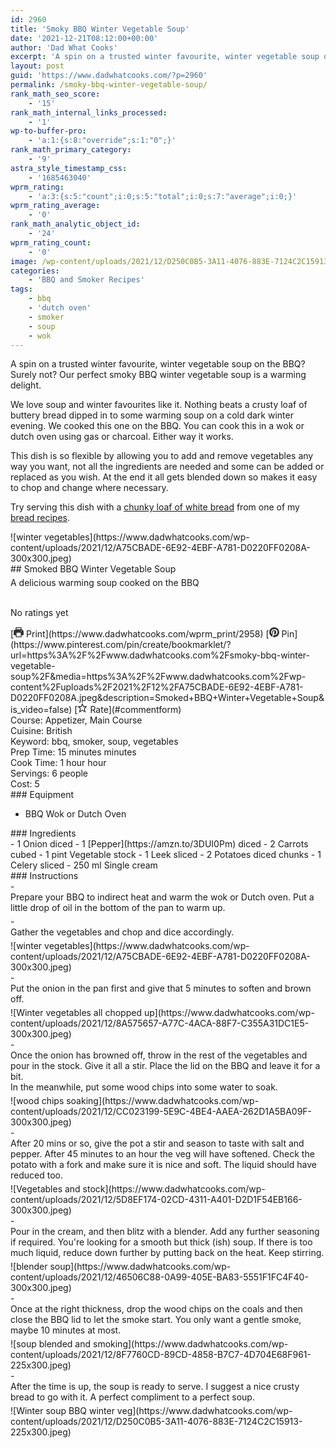 ```yaml
---
id: 2960
title: 'Smoky BBQ Winter Vegetable Soup'
date: '2021-12-21T08:12:00+00:00'
author: 'Dad What Cooks'
excerpt: 'A spin on a trusted winter favourite, winter vegetable soup on the BBQ? Surely not? Our perfect smoky BBQ winter vegetable soup is a warming delight'
layout: post
guid: 'https://www.dadwhatcooks.com/?p=2960'
permalink: /smoky-bbq-winter-vegetable-soup/
rank_math_seo_score:
    - '15'
rank_math_internal_links_processed:
    - '1'
wp-to-buffer-pro:
    - 'a:1:{s:8:"override";s:1:"0";}'
rank_math_primary_category:
    - '9'
astra_style_timestamp_css:
    - '1685463040'
wprm_rating:
    - 'a:3:{s:5:"count";i:0;s:5:"total";i:0;s:7:"average";i:0;}'
wprm_rating_average:
    - '0'
rank_math_analytic_object_id:
    - '24'
wprm_rating_count:
    - '0'
image: /wp-content/uploads/2021/12/D250C0B5-3A11-4076-883E-7124C2C15913.jpeg
categories:
    - 'BBQ and Smoker Recipes'
tags:
    - bbq
    - 'dutch oven'
    - smoker
    - soup
    - wok
---
```


A spin on a trusted winter favourite, winter vegetable soup on the BBQ? Surely not? Our perfect smoky BBQ winter vegetable soup is a warming delight.

We love soup and winter favourites like it. Nothing beats a crusty loaf of buttery bread dipped in to some warming soup on a cold dark winter evening. We cooked this one on the BBQ. You can cook this in a wok or dutch oven using gas or charcoal. Either way it works.

This dish is so flexible by allowing you to add and remove vegetables any way you want, not all the ingredients are needed and some can be added or replaced as you wish. At the end it all gets blended down so makes it easy to chop and change where necessary.

Try serving this dish with a [chunky loaf of white bread](https://www.dadwhatcooks.com/white-loaf-bread/) from one of my [bread recipes](https://www.dadwhatcooks.com/category/bread-and-dough-recipes/).

<div class="wprm-recipe-container" data-recipe-id="2958" data-servings="6" id="wprm-recipe-container-2958"><div class="wprm-recipe wprm-recipe-template-dwc"><div class="wprm-recipe-image wprm-block-image-rounded">![winter vegetables](https://www.dadwhatcooks.com/wp-content/uploads/2021/12/A75CBADE-6E92-4EBF-A781-D0220FF0208A-300x300.jpeg)</div><div class="wprm-recipe-template-dwc-container"><div class="wprm-recipe-template-dwc-header">## Smoked BBQ Winter Vegetable Soup

<div class="wprm-spacer" style="height: 5px"></div><div class="wprm-recipe-summary wprm-block-text-normal"><span style="display: block;">A delicious warming soup cooked on the BBQ</span></div><div class="wprm-spacer" style="height: 15px"></div> <style>#wprm-recipe-user-rating-16 .wprm-rating-star.wprm-rating-star-full svg * { fill: #ffffff; }#wprm-recipe-user-rating-16 .wprm-rating-star.wprm-rating-star-33 svg * { fill: url(#wprm-recipe-user-rating-16-33); }#wprm-recipe-user-rating-16 .wprm-rating-star.wprm-rating-star-50 svg * { fill: url(#wprm-recipe-user-rating-16-50); }#wprm-recipe-user-rating-16 .wprm-rating-star.wprm-rating-star-66 svg * { fill: url(#wprm-recipe-user-rating-16-66); }linearGradient#wprm-recipe-user-rating-16-33 stop { stop-color: #ffffff; }linearGradient#wprm-recipe-user-rating-16-50 stop { stop-color: #ffffff; }linearGradient#wprm-recipe-user-rating-16-66 stop { stop-color: #ffffff; }</style><svg height="0" style="display:block;width:0px;height:0px" width="0" xmlns="http://www.w3.org/2000/svg"><defs><lineargradient id="wprm-recipe-user-rating-16-33"><stop offset="0%" stop-opacity="1"></stop><stop offset="33%" stop-opacity="1"></stop><stop offset="33%" stop-opacity="0"></stop><stop offset="100%" stop-opacity="0"></stop></lineargradient></defs><defs><lineargradient id="wprm-recipe-user-rating-16-50"><stop offset="0%" stop-opacity="1"></stop><stop offset="50%" stop-opacity="1"></stop><stop offset="50%" stop-opacity="0"></stop><stop offset="100%" stop-opacity="0"></stop></lineargradient></defs><defs><lineargradient id="wprm-recipe-user-rating-16-66"><stop offset="0%" stop-opacity="1"></stop><stop offset="66%" stop-opacity="1"></stop><stop offset="66%" stop-opacity="0"></stop><stop offset="100%" stop-opacity="0"></stop></lineargradient></defs></svg><div class="wprm-recipe-rating wprm-user-rating wprm-recipe-rating-separate wprm-user-rating-not-voted wprm-user-rating-allowed" data-average="0" data-count="0" data-decimals="2" data-recipe="2958" data-total="0" data-user="0" id="wprm-recipe-user-rating-16"><span aria-label="Rate this recipe 1 out of 5 stars" class="wprm-rating-star wprm-rating-star-1 wprm-rating-star-empty" data-color="#ffffff" data-rating="1" onblur="window.WPRecipeMaker.userRating.leave(this)" onclick="window.WPRecipeMaker.userRating.click(this, event)" onfocus="window.WPRecipeMaker.userRating.enter(this)" onkeypress="window.WPRecipeMaker.userRating.click(this, event)" onmouseenter="window.WPRecipeMaker.userRating.enter(this)" onmouseleave="window.WPRecipeMaker.userRating.leave(this)" role="button" style="font-size: 1em;" tabindex="0"><svg height="16px" viewbox="0 0 24 24" width="16px" x="0px" xmlns="http://www.w3.org/2000/svg" xmlns:xlink="http://www.w3.org/1999/xlink" y="0px"><g transform="translate(0, 0)"><polygon fill="none" points="12,2.6 15,9 21.4,9 16.7,13.9 18.6,21.4 12,17.6 5.4,21.4 7.3,13.9 2.6,9 9,9 " stroke="#ffffff" stroke-linecap="square" stroke-linejoin="miter" stroke-miterlimit="10" stroke-width="2"></polygon></g></svg></span><span aria-label="Rate this recipe 2 out of 5 stars" class="wprm-rating-star wprm-rating-star-2 wprm-rating-star-empty" data-color="#ffffff" data-rating="2" onblur="window.WPRecipeMaker.userRating.leave(this)" onclick="window.WPRecipeMaker.userRating.click(this, event)" onfocus="window.WPRecipeMaker.userRating.enter(this)" onkeypress="window.WPRecipeMaker.userRating.click(this, event)" onmouseenter="window.WPRecipeMaker.userRating.enter(this)" onmouseleave="window.WPRecipeMaker.userRating.leave(this)" role="button" style="font-size: 1em;" tabindex="0"><svg height="16px" viewbox="0 0 24 24" width="16px" x="0px" xmlns="http://www.w3.org/2000/svg" xmlns:xlink="http://www.w3.org/1999/xlink" y="0px"><g transform="translate(0, 0)"><polygon fill="none" points="12,2.6 15,9 21.4,9 16.7,13.9 18.6,21.4 12,17.6 5.4,21.4 7.3,13.9 2.6,9 9,9 " stroke="#ffffff" stroke-linecap="square" stroke-linejoin="miter" stroke-miterlimit="10" stroke-width="2"></polygon></g></svg></span><span aria-label="Rate this recipe 3 out of 5 stars" class="wprm-rating-star wprm-rating-star-3 wprm-rating-star-empty" data-color="#ffffff" data-rating="3" onblur="window.WPRecipeMaker.userRating.leave(this)" onclick="window.WPRecipeMaker.userRating.click(this, event)" onfocus="window.WPRecipeMaker.userRating.enter(this)" onkeypress="window.WPRecipeMaker.userRating.click(this, event)" onmouseenter="window.WPRecipeMaker.userRating.enter(this)" onmouseleave="window.WPRecipeMaker.userRating.leave(this)" role="button" style="font-size: 1em;" tabindex="0"><svg height="16px" viewbox="0 0 24 24" width="16px" x="0px" xmlns="http://www.w3.org/2000/svg" xmlns:xlink="http://www.w3.org/1999/xlink" y="0px"><g transform="translate(0, 0)"><polygon fill="none" points="12,2.6 15,9 21.4,9 16.7,13.9 18.6,21.4 12,17.6 5.4,21.4 7.3,13.9 2.6,9 9,9 " stroke="#ffffff" stroke-linecap="square" stroke-linejoin="miter" stroke-miterlimit="10" stroke-width="2"></polygon></g></svg></span><span aria-label="Rate this recipe 4 out of 5 stars" class="wprm-rating-star wprm-rating-star-4 wprm-rating-star-empty" data-color="#ffffff" data-rating="4" onblur="window.WPRecipeMaker.userRating.leave(this)" onclick="window.WPRecipeMaker.userRating.click(this, event)" onfocus="window.WPRecipeMaker.userRating.enter(this)" onkeypress="window.WPRecipeMaker.userRating.click(this, event)" onmouseenter="window.WPRecipeMaker.userRating.enter(this)" onmouseleave="window.WPRecipeMaker.userRating.leave(this)" role="button" style="font-size: 1em;" tabindex="0"><svg height="16px" viewbox="0 0 24 24" width="16px" x="0px" xmlns="http://www.w3.org/2000/svg" xmlns:xlink="http://www.w3.org/1999/xlink" y="0px"><g transform="translate(0, 0)"><polygon fill="none" points="12,2.6 15,9 21.4,9 16.7,13.9 18.6,21.4 12,17.6 5.4,21.4 7.3,13.9 2.6,9 9,9 " stroke="#ffffff" stroke-linecap="square" stroke-linejoin="miter" stroke-miterlimit="10" stroke-width="2"></polygon></g></svg></span><span aria-label="Rate this recipe 5 out of 5 stars" class="wprm-rating-star wprm-rating-star-5 wprm-rating-star-empty" data-color="#ffffff" data-rating="5" onblur="window.WPRecipeMaker.userRating.leave(this)" onclick="window.WPRecipeMaker.userRating.click(this, event)" onfocus="window.WPRecipeMaker.userRating.enter(this)" onkeypress="window.WPRecipeMaker.userRating.click(this, event)" onmouseenter="window.WPRecipeMaker.userRating.enter(this)" onmouseleave="window.WPRecipeMaker.userRating.leave(this)" role="button" style="font-size: 1em;" tabindex="0"><svg height="16px" viewbox="0 0 24 24" width="16px" x="0px" xmlns="http://www.w3.org/2000/svg" xmlns:xlink="http://www.w3.org/1999/xlink" y="0px"><g transform="translate(0, 0)"><polygon fill="none" points="12,2.6 15,9 21.4,9 16.7,13.9 18.6,21.4 12,17.6 5.4,21.4 7.3,13.9 2.6,9 9,9 " stroke="#ffffff" stroke-linecap="square" stroke-linejoin="miter" stroke-miterlimit="10" stroke-width="2"></polygon></g></svg></span><div class="wprm-recipe-rating-details wprm-block-text-normal">No ratings yet</div></div><div class="wprm-spacer" style="height: 15px"></div> [<span class="wprm-recipe-icon wprm-recipe-print-icon"><svg height="16px" viewbox="0 0 24 24" width="16px" x="0px" xmlns="http://www.w3.org/2000/svg" xmlns:xlink="http://www.w3.org/1999/xlink" y="0px"><g><path d="M19,5.09V1c0-0.552-0.448-1-1-1H6C5.448,0,5,0.448,5,1v4.09C2.167,5.569,0,8.033,0,11v7c0,0.552,0.448,1,1,1h4v4c0,0.552,0.448,1,1,1h12c0.552,0,1-0.448,1-1v-4h4c0.552,0,1-0.448,1-1v-7C24,8.033,21.833,5.569,19,5.09z M7,2h10v3H7V2z M17,22H7v-9h10V22z M18,10c-0.552,0-1-0.448-1-1c0-0.552,0.448-1,1-1s1,0.448,1,1C19,9.552,18.552,10,18,10z" fill="#333333"></path></g></svg></span> Print](https://www.dadwhatcooks.com/wprm_print/2958) [<span class="wprm-recipe-icon wprm-recipe-pin-icon"><svg height="16" viewbox="0 0 24 24" width="16" xmlns="http://www.w3.org/2000/svg"><g class="nc-icon-wrapper" fill="#333333"><path d="M12,0C5.4,0,0,5.4,0,12c0,5.1,3.2,9.4,7.6,11.2c-0.1-0.9-0.2-2.4,0-3.4c0.2-0.9,1.4-6,1.4-6S8.7,13,8.7,12 c0-1.7,1-2.9,2.2-2.9c1,0,1.5,0.8,1.5,1.7c0,1-0.7,2.6-1,4c-0.3,1.2,0.6,2.2,1.8,2.2c2.1,0,3.8-2.2,3.8-5.5c0-2.9-2.1-4.9-5-4.9 c-3.4,0-5.4,2.6-5.4,5.2c0,1,0.4,2.1,0.9,2.7c0.1,0.1,0.1,0.2,0.1,0.3c-0.1,0.4-0.3,1.2-0.3,1.4c-0.1,0.2-0.2,0.3-0.4,0.2 c-1.5-0.7-2.4-2.9-2.4-4.6c0-3.8,2.8-7.3,7.9-7.3c4.2,0,7.4,3,7.4,6.9c0,4.1-2.6,7.5-6.2,7.5c-1.2,0-2.4-0.6-2.8-1.4 c0,0-0.6,2.3-0.7,2.9c-0.3,1-1,2.3-1.5,3.1C9.6,23.8,10.8,24,12,24c6.6,0,12-5.4,12-12C24,5.4,18.6,0,12,0z" fill="#333333"></path></g></svg></span> Pin](https://www.pinterest.com/pin/create/bookmarklet/?url=https%3A%2F%2Fwww.dadwhatcooks.com%2Fsmoky-bbq-winter-vegetable-soup%2F&media=https%3A%2F%2Fwww.dadwhatcooks.com%2Fwp-content%2Fuploads%2F2021%2F12%2FA75CBADE-6E92-4EBF-A781-D0220FF0208A.jpeg&description=Smoked+BBQ+Winter+Vegetable+Soup&is_video=false) [<span class="wprm-recipe-icon wprm-recipe-jump-to-comments-icon"><svg height="16px" viewbox="0 0 24 24" width="16px" x="0px" xmlns="http://www.w3.org/2000/svg" xmlns:xlink="http://www.w3.org/1999/xlink" y="0px"><g transform="translate(0, 0)"><polygon fill="none" points="12,2.6 15,9 21.4,9 16.7,13.9 18.6,21.4 12,17.6 5.4,21.4 7.3,13.9 2.6,9 9,9 " stroke="#333333" stroke-linecap="square" stroke-linejoin="miter" stroke-miterlimit="10" stroke-width="2"></polygon></g></svg></span> Rate](#commentform)<div class="wprm-spacer"></div><div class="wprm-recipe-meta-container wprm-recipe-tags-container wprm-recipe-details-container wprm-recipe-details-container-inline wprm-block-text-normal" style=""><div class="wprm-recipe-block-container wprm-recipe-block-container-inline wprm-block-text-normal wprm-recipe-tag-container wprm-recipe-course-container" style=""><span class="wprm-recipe-details-label wprm-block-text-faded wprm-recipe-tag-label wprm-recipe-course-label">Course: </span><span class="wprm-recipe-course wprm-block-text-normal">Appetizer, Main Course</span></div><div class="wprm-recipe-block-container wprm-recipe-block-container-inline wprm-block-text-normal wprm-recipe-tag-container wprm-recipe-cuisine-container" style=""><span class="wprm-recipe-details-label wprm-block-text-faded wprm-recipe-tag-label wprm-recipe-cuisine-label">Cuisine: </span><span class="wprm-recipe-cuisine wprm-block-text-normal">British</span></div><div class="wprm-recipe-block-container wprm-recipe-block-container-inline wprm-block-text-normal wprm-recipe-tag-container wprm-recipe-keyword-container" style=""><span class="wprm-recipe-details-label wprm-block-text-faded wprm-recipe-tag-label wprm-recipe-keyword-label">Keyword: </span><span class="wprm-recipe-keyword wprm-block-text-normal">bbq, smoker, soup, vegetables</span></div></div><div class="wprm-recipe-meta-container wprm-recipe-times-container wprm-recipe-details-container wprm-recipe-details-container-inline wprm-block-text-normal" style=""><div class="wprm-recipe-block-container wprm-recipe-block-container-inline wprm-block-text-normal wprm-recipe-time-container wprm-recipe-prep-time-container" style=""><span class="wprm-recipe-details-label wprm-block-text-faded wprm-recipe-time-label wprm-recipe-prep-time-label">Prep Time: </span><span class="wprm-recipe-time wprm-block-text-normal"><span class="wprm-recipe-details wprm-recipe-details-minutes wprm-recipe-prep_time wprm-recipe-prep_time-minutes">15<span class="sr-only screen-reader-text wprm-screen-reader-text"> minutes</span></span> <span aria-hidden="true" class="wprm-recipe-details-unit wprm-recipe-details-minutes wprm-recipe-prep_time-unit wprm-recipe-prep_timeunit-minutes">minutes</span></span></div><div class="wprm-recipe-block-container wprm-recipe-block-container-inline wprm-block-text-normal wprm-recipe-time-container wprm-recipe-cook-time-container" style=""><span class="wprm-recipe-details-label wprm-block-text-faded wprm-recipe-time-label wprm-recipe-cook-time-label">Cook Time: </span><span class="wprm-recipe-time wprm-block-text-normal"><span class="wprm-recipe-details wprm-recipe-details-hours wprm-recipe-cook_time wprm-recipe-cook_time-hours">1<span class="sr-only screen-reader-text wprm-screen-reader-text"> hour</span></span> <span aria-hidden="true" class="wprm-recipe-details-unit wprm-recipe-details-unit-hours wprm-recipe-cook_time-unit wprm-recipe-cook_timeunit-hours">hour</span></span></div></div><div class="wprm-recipe-block-container wprm-recipe-block-container-inline wprm-block-text-normal wprm-recipe-servings-container" style=""><span class="wprm-recipe-details-label wprm-block-text-faded wprm-recipe-servings-label">Servings: </span><span class="wprm-recipe-servings-with-unit"><span aria-label="Adjust recipe servings" class="wprm-recipe-servings wprm-recipe-details wprm-recipe-servings-2958 wprm-recipe-servings-adjustable-tooltip wprm-block-text-normal" data-initial-servings="" data-recipe="2958">6</span> <span class="wprm-recipe-servings-unit wprm-recipe-details-unit wprm-block-text-normal">people</span></span></div><div class="wprm-recipe-block-container wprm-recipe-block-container-inline wprm-block-text-normal wprm-recipe-cost-container" style=""><span class="wprm-recipe-details-label wprm-block-text-faded wprm-recipe-cost-label">Cost: </span><span class="wprm-recipe-details wprm-recipe-cost wprm-block-text-normal">5</span></div> </div><div class="wprm-recipe-equipment-container wprm-block-text-normal" data-recipe="2958">### Equipment

- <div class="wprm-recipe-equipment-name">BBQ Wok or Dutch Oven</div>

</div><div class="wprm-recipe-ingredients-container wprm-recipe-ingredients-no-images wprm-recipe-2958-ingredients-container wprm-block-text-normal wprm-ingredient-style-regular wprm-recipe-images-before" data-recipe="2958" data-servings="6">### Ingredients

<div class="wprm-recipe-ingredient-group">- <span class="wprm-recipe-ingredient-amount">1</span> <span class="wprm-recipe-ingredient-name">Onion</span> <span class="wprm-recipe-ingredient-notes wprm-recipe-ingredient-notes-faded">diced</span>
- <span class="wprm-recipe-ingredient-amount">1</span> <span class="wprm-recipe-ingredient-name">[Pepper](https://amzn.to/3DUI0Pm)</span> <span class="wprm-recipe-ingredient-notes wprm-recipe-ingredient-notes-faded">diced</span>
- <span class="wprm-recipe-ingredient-amount">2</span> <span class="wprm-recipe-ingredient-name">Carrots</span> <span class="wprm-recipe-ingredient-notes wprm-recipe-ingredient-notes-faded">cubed</span>
- <span class="wprm-recipe-ingredient-amount">1</span> <span class="wprm-recipe-ingredient-unit">pint</span> <span class="wprm-recipe-ingredient-name">Vegetable stock</span>
- <span class="wprm-recipe-ingredient-amount">1</span> <span class="wprm-recipe-ingredient-name">Leek</span> <span class="wprm-recipe-ingredient-notes wprm-recipe-ingredient-notes-faded">sliced</span>
- <span class="wprm-recipe-ingredient-amount">2</span> <span class="wprm-recipe-ingredient-name">Potatoes</span> <span class="wprm-recipe-ingredient-notes wprm-recipe-ingredient-notes-faded">diced chunks</span>
- <span class="wprm-recipe-ingredient-amount">1</span> <span class="wprm-recipe-ingredient-name">Celery</span> <span class="wprm-recipe-ingredient-notes wprm-recipe-ingredient-notes-faded">sliced</span>
- <span class="wprm-recipe-ingredient-amount">250</span> <span class="wprm-recipe-ingredient-unit">ml</span> <span class="wprm-recipe-ingredient-name">Single cream</span>

</div></div><div class="wprm-recipe-instructions-container wprm-recipe-2958-instructions-container wprm-block-text-normal" data-recipe="2958">### Instructions

<div class="wprm-recipe-instruction-group">- <div class="wprm-recipe-instruction-text" style="margin-bottom: 5px"><span style="display: block;">Prepare your BBQ to indirect heat and warm the wok or Dutch oven. Put a little drop of oil in the bottom of the pan to warm up.</span></div>
- <div class="wprm-recipe-instruction-text" style="margin-bottom: 5px"><span style="display: block;">Gather the vegetables and chop and dice accordingly.</span></div><div class="wprm-recipe-instruction-media wprm-recipe-instruction-image" style="text-align: left;">![winter vegetables](https://www.dadwhatcooks.com/wp-content/uploads/2021/12/A75CBADE-6E92-4EBF-A781-D0220FF0208A-300x300.jpeg)</div>
- <div class="wprm-recipe-instruction-text" style="margin-bottom: 5px"><span style="display: block;">Put the onion in the pan first and give that 5 minutes to soften and brown off.</span></div><div class="wprm-recipe-instruction-media wprm-recipe-instruction-image" style="text-align: left;">![Winter vegetables all chopped up](https://www.dadwhatcooks.com/wp-content/uploads/2021/12/8A575657-A77C-4ACA-88F7-C355A31DC1E5-300x300.jpeg)</div>
- <div class="wprm-recipe-instruction-text" style="margin-bottom: 5px"><span style="display: block;">Once the onion has browned off, throw in the rest of the vegetables and pour in the stock. Give it all a stir. Place the lid on the BBQ and leave it for a bit. </span><div class="wprm-spacer"></div><span style="display: block;">In the meanwhile, put some wood chips into some water to soak. </span></div><div class="wprm-recipe-instruction-media wprm-recipe-instruction-image" style="text-align: left;">![wood chips soaking](https://www.dadwhatcooks.com/wp-content/uploads/2021/12/CC023199-5E9C-4BE4-AAEA-262D1A5BA09F-300x300.jpeg)</div>
- <div class="wprm-recipe-instruction-text" style="margin-bottom: 5px"><span style="display: block;">After 20 mins or so, give the pot a stir and season to taste with salt and pepper. After 45 minutes to an hour the veg will have softened. Check the potato with a fork and make sure it is nice and soft. The liquid should have reduced too.</span></div><div class="wprm-recipe-instruction-media wprm-recipe-instruction-image" style="text-align: left;">![Vegetables and stock](https://www.dadwhatcooks.com/wp-content/uploads/2021/12/5D8EF174-02CD-4311-A401-D2D1F54EB166-300x300.jpeg)</div>
- <div class="wprm-recipe-instruction-text" style="margin-bottom: 5px"><span style="display: block;">Pour in the cream, and then blitz with a blender. Add any further seasoning if required. You're looking for a smooth but thick (ish) soup. If there is too much liquid, reduce down further by putting back on the heat. Keep stirring. </span></div><div class="wprm-recipe-instruction-media wprm-recipe-instruction-image" style="text-align: left;">![blender soup](https://www.dadwhatcooks.com/wp-content/uploads/2021/12/46506C88-0A99-405E-BA83-5551F1FC4F40-300x300.jpeg)</div>
- <div class="wprm-recipe-instruction-text" style="margin-bottom: 5px"><span style="display: block;">Once at the right thickness, drop the wood chips on the coals and then close the BBQ lid to let the smoke start. You only want a gentle smoke, maybe 10 minutes at most.</span></div><div class="wprm-recipe-instruction-media wprm-recipe-instruction-image" style="text-align: left;">![soup blended and smoking](https://www.dadwhatcooks.com/wp-content/uploads/2021/12/8F7760CD-89CD-4858-B7C7-4D704E68F961-225x300.jpeg)</div>
- <div class="wprm-recipe-instruction-text" style="margin-bottom: 5px"><span style="display: block;">After the time is up, the soup is ready to serve. I suggest a nice crusty bread to go with it. A perfect compliment to a perfect soup.</span></div><div class="wprm-recipe-instruction-media wprm-recipe-instruction-image" style="text-align: left;">![Winter soup BBQ winter veg](https://www.dadwhatcooks.com/wp-content/uploads/2021/12/D250C0B5-3A11-4076-883E-7124C2C15913-225x300.jpeg)</div>

</div></div></div></div></div>